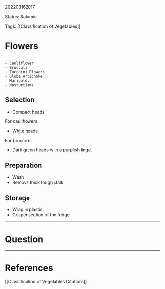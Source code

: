 202203162017

Status: #atomic

Tags: [[Classification of Vegetables]]

# Flowers
```ad-example

- Cauliflower
- Broccoli
- Zucchini Flowers
- Globe Artichoke
- Marigolds
- Nasturtiums

```
## Selection
- Compact heads

For cauliflowers:
- White heads

For broccoli:
- Dark green heads with a purplish tinge.
## Preparation
- Wash 
- Remove thick tough stalk
## Storage
- Wrap in plastic
- Crisper section of the fridge

---
# Question


---
# References
[[Classification of Vegetables Citations]]